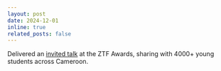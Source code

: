 ```yaml
---
layout: post
date: 2024-12-01
inline: true
related_posts: false
---
```


Delivered an [invited talk](https://www.youtube.com/live/Fp3WFkqfOB0?t=11038s) at the ZTF Awards, sharing with 4000+ young students across Cameroon.
